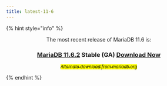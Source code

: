 ```yaml
---
title: latest-11-6
---
```


{% hint style="info" %}
<p align="center">The most recent release of MariaDB 11.6 is:</p>

<h3 align="center"><a href="../../community-server/old-releases/release-notes-mariadb-11-6-rolling-releases/mariadb-11-6-2-release-notes.md"><strong>MariaDB 11.6.2</strong></a> Stable (GA)  <a href="https://mariadb.com/downloads/" class="button primary">Download Now</a></h3>

<p align="center"><a href="https://downloads.mariadb.org/mariadb/11.6.2/"><sub><em><mark style="color:$info;">Alternate download from mariadb.org</mark></em></sub></a></p>
{% endhint %}
